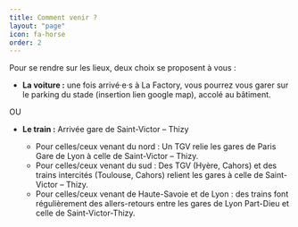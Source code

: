 ```yaml
---
title: Comment venir ?
layout: "page"
icon: fa-horse
order: 2
---
```


Pour se rendre sur les lieux, deux choix se proposent à vous :

- **La voiture :** une fois arrivé·e·s à La Factory, vous pourrez vous garer sur le parking du stade (insertion lien google map), accolé au bâtiment.

OU

- **Le train :** Arrivée gare de Saint-Victor – Thizy

    - Pour celles/ceux venant du nord : Un TGV relie les gares de Paris Gare de Lyon à celle de Saint-Victor – Thizy.
    - Pour celles/ceux venant du sud : Des TGV (Hyère, Cahors) et des trains intercités (Toulouse, Cahors) relient les gares à celle de Saint-Victor – Thizy.
    - Pour celles/ceux venant de Haute-Savoie et de Lyon : des trains font régulièrement des allers-retours entre les gares de Lyon Part-Dieu et celle de Saint-Victor-Thizy.